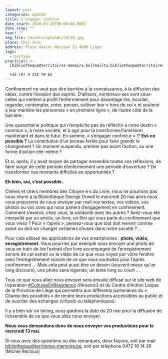 ```yaml
---
layout: post
categories: agenda
title: S'engager confiné
date_start: 2020-05-20T00:00:00.000Z
date_stop: ""
hour: ""
img_file: /assets/uploads/cdl30.jpg
place: Chez vous
address: Place Xavier Neujean 22 4000 Liège
tags:
  - partage
practical: >-
  [bibliotheque@territoires-memoire.be](mailto:bibliotheque@territoires-memoire.be)\

  +32 (0) 4 232 70 62
---
```

Confinement ne veut pas dire barrière à la connaissance, à la diffusion des idées, contre l’évasion des esprits. D’ailleurs, nombreux-ses sont ceux-celles qui mettent à profit l’enfermement pour davantage lire, écouter, regarder, contempler, créer, penser, cultiver leur « hors de soi » et soutenir à leur manière les personnes « en première ligne », de l’autre côté de la barrière.

Une quarantaine politique qui n’empêche pas de réfléchir à notre destin « commun », à notre société, et à agir pour la transformer/l’améliorer maintenant et dans le futur. En somme, « s’engager confiné.e [](<>)» !? **Est-ce possible ?** La constitution d’un terreau fertile pour faire grandir le changement ? Un moment suspendu, premier pas avant l’action, ou une forme d’action elle-même ?

Et si, après, il y avait moyen de partager ensemble toutes ces réflexions, de faire surgir de cette période d’enfermement une période d’ouverture ? De transformer ces moments difficiles en opportunités ?

**Eh bien, oui, c’est possible.**

Chères et chers membres des Citoyen·e·s du Livre, nous ne pourrons pas nous réunir à la Bibliothèque George Orwell le mercredi 20 mai alors nous vous proposons de nous envoyer par mail vos textes, vos vidéos, vos photos ou vos sons qui nous parlent d’engagement en confinement. Comment s’exerce, chez vous, la solidarité avec les autres ? Avez-vous été interpellé par un article, un livre, un film qui vous parle du confinement que vous vivez ? Pour « l’après », pensez-vous que tout doit revenir comme avant ou doit-on changer certaines choses dans notre société ? ...

Pour cela utilisez les applications de vos smartphones : **photo, vidéo, enregistrement.** Vous pourriez par exemple nous envoyer une photo de vous en train de lire l’extrait d’un livre accompagné de l’enregistrement sonore de cet extrait ou la vidéo de ce que vous voyez par votre fenêtre avec l’enregistrement sonore de ce que vous souhaitez pour l’après confinement … Mais cela peut aussi être un dessin (souvent mieux qu’un long discours), une photo sans légende, un texte long ou court ...

Tous ce que vous allez nous envoyer sera ensuite diffusé sur le site web de l’opération [\#CulturesEnRésistance](http://champsdespossibles.org/) d’Arsenic2 et du Centre d'Action Laïque de la Province de Liège qui permettra aux différents partenaires du « Champ des possibles » de rendre leurs productions accessibles au public et de susciter des échanges (virtuels ou téléphoniques).

Il y a bien sûr un timing, nous gardons la date du 20 mai pour la diffusion de l’ensemble de ce que vous allez nous envoyer. 

**Nous vous demandons donc de nous envoyer vos productions pour le mercredi 13 mai.**

Si vous avez des questions ou des remarques, deux façons, soit par mail [bibliotheque@territoires-memoire.be](mailto:bibliotheque@territoires-memoire.be), soit par téléphone 0472 18 14 26 (Michel Recloux)
